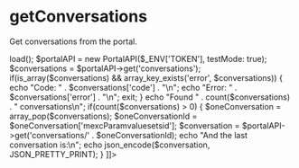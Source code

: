 # getConversations

<include from="Snippets-PortalAPI.md" element-id="snippet-header" />

Get conversations from the portal.

<tabs>
<tab title="%code-php%"> 
<code-block lang="php">

<![CDATA[
<?php
declare(strict_types=1);

use Qvickly\Api\Portal\PortalAPI;

require __DIR__ . '/../../vendor/autoload.php';

use Dotenv\Dotenv;

$dotenv = Dotenv::createImmutable(__DIR__ . '/../..');
$dotenv->load();

$portalAPI = new PortalAPI($_ENV['TOKEN'], testMode: true);
$conversations = $portalAPI->get('conversations');
if(is_array($conversations) && array_key_exists('error', $conversations)) {
    echo "Code: " . $conversations['code'] . "\n";
    echo "Error: " . $conversations['error'] . "\n";
    exit;
}
echo "Found " . count($conversations) . " conversations\n";
if(count($conversations) > 0) {
    $oneConversation = array_pop($conversations);
    $oneConversationId = $oneConversation['mexcParamvaluesetsid'];
    $conversation = $portalAPI->get('conversations/' . $oneConversationId);
    echo "And the last conversation is:\n";
    echo json_encode($conversation, JSON_PRETTY_PRINT);
}



]]>

</code-block>

<include from="Snippets-PHP-Module.md" element-id="snippet-composer-require" />

</tab>

</tabs>